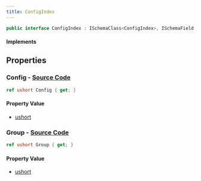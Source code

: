 ```yaml
---
title: ConfigIndex
---
```


```csharp
public interface ConfigIndex : ISchemaClass<ConfigIndex>, ISchemaField, ISchemaClass, INativeHandle
```

#### Implements

## Properties

### **Config** - [Source Code](https://github.com/swiftly-solution/swiftlys2/blob/main/managed/src/SwiftlyS2.Generated/Schemas/Interfaces/ConfigIndex.cs#L18)

```csharp
ref ushort Config { get; }
```

#### Property Value

- [ushort](https://learn.microsoft.com/dotnet/api/system.uint16)

### **Group** - [Source Code](https://github.com/swiftly-solution/swiftlys2/blob/main/managed/src/SwiftlyS2.Generated/Schemas/Interfaces/ConfigIndex.cs#L16)

```csharp
ref ushort Group { get; }
```

#### Property Value

- [ushort](https://learn.microsoft.com/dotnet/api/system.uint16)

